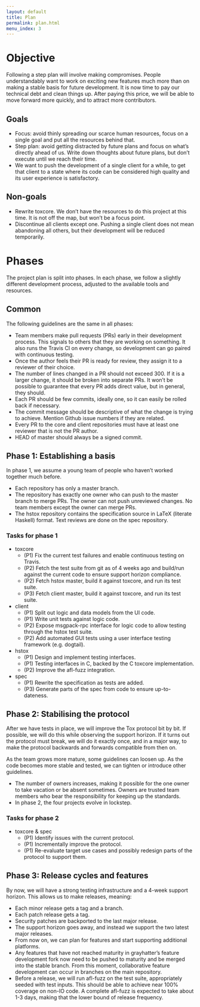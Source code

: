 ```yaml
---
layout: default
title: Plan
permalink: plan.html
menu_index: 3
---
```


# Objective

Following a step plan will involve making compromises. People understandably
want to work on exciting new features much more than on making a stable basis
for future development. It is now time to pay our technical debt and clean
things up. After paying this price, we will be able to move forward more
quickly, and to attract more contributors.

## Goals

-   Focus: avoid thinly spreading our scarce human resources, focus on a
    single goal and put all the resources behind that.
-   Step plan: avoid getting distracted by future plans and focus on what’s
    directly ahead of us. Write down thoughts about future plans, but don’t
    execute until we reach their time.
-   We want to push the development of a single client for a while, to get
    that client to a state where its code can be considered high quality and
    its user experience is satisfactory.

## Non-goals

-   Rewrite toxcore. We don’t have the resources to do this project at this
    time.  It is not off the map, but won’t be a focus point.
-   Discontinue all clients except one. Pushing a single client does not mean
    abandoning all others, but their development will be reduced temporarily.

# Phases

The project plan is split into phases. In each phase, we follow a slightly
different development process, adjusted to the available tools and resources.

## Common

The following guidelines are the same in all phases:

-   Team members make pull requests (PRs) early in their development process.
    This signals to others that they are working on something. It also runs
    the Travis CI on every change, so development can go paired with
    continuous testing.
-   Once the author feels their PR is ready for review, they assign it to a
    reviewer of their choice.
-   The number of lines changed in a PR should not exceed 300. If it is a
    larger change, it should be broken into separate PRs. It won’t be possible
    to guarantee that every PR adds direct value, but in general, they should.
-   Each PR should be few commits, ideally one, so it can easily be rolled
    back if necessary.
-   The commit message should be descriptive of what the change is trying to
    achieve. Mention Github issue numbers if they are related.
-   Every PR to the core and client repositories must have at least one
    reviewer that is not the PR author.
-   HEAD of master should always be a signed commit.

## Phase 1: Establishing a basis

In phase 1, we assume a young team of people who haven’t worked together much
before.

-   Each repository has only a master branch.
-   The repository has exactly one owner who can push to the master branch to
    merge PRs. The owner can not push unreviewed changes. No team members
    except the owner can merge PRs.
-   The hstox repository contains the specification source in LaTeX (literate
    Haskell) format. Text reviews are done on the spec repository.

### Tasks for phase 1

-   toxcore
    -   (P1) Fix the current test failures and enable continuous testing on
        Travis.
    -   (P2) Fetch the test suite from git as of 4 weeks ago and build/run
        against the current code to ensure support horizon compliance.
    -   (P2) Fetch hstox master, build it against toxcore, and run its test
        suite.
    -   (P3) Fetch client master, build it against toxcore, and run its test
        suite.
-   client
    -   (P1) Split out logic and data models from the UI code.
    -   (P1) Write unit tests against logic code.
    -   (P2) Expose msgpack-rpc interface for logic code to allow testing
        through the hstox test suite.
    -   (P2) Add automated GUI tests using a user interface testing framework
        (e.g. dogtail).
-   hstox
    -   (P1) Design and implement testing interfaces.
    -   (P1) Testing interfaces in C, backed by the C toxcore implementation.
    -   (P2) Improve the afl-fuzz integration.
-   spec
    -   (P1) Rewrite the specification as tests are added.
    -   (P3) Generate parts of the spec from code to ensure up-to-dateness.

## Phase 2: Stabilising the protocol

After we have tests in place, we will improve the Tox protocol bit by bit. If
possible, we will do this while observing the support horizon. If it turns out
the protocol must break, we will do it exactly once, and in a major way, to
make the protocol backwards and forwards compatible from then on.

As the team grows more mature, some guidelines can loosen up. As the code
becomes more stable and tested, we can tighten or introduce other guidelines.

-   The number of owners increases, making it possible for the one owner to
    take vacation or be absent sometimes. Owners are trusted team members who
    bear the responsibility for keeping up the standards.
-   In phase 2, the four projects evolve in lockstep.

### Tasks for phase 2

-   toxcore & spec
    -   (P1) Identify issues with the current protocol.
    -   (P1) Incrementally improve the protocol.
    -   (P1) Re-evaluate target use cases and possibly redesign parts of the
        protocol to support them.

## Phase 3: Release cycles and features

By now, we will have a strong testing infrastructure and a 4-week support
horizon. This allows us to make releases, meaning:

-   Each minor release gets a tag and a branch.
-   Each patch release gets a tag.
-   Security patches are backported to the last major release.
-   The support horizon goes away, and instead we support the two latest major
    releases.
-   From now on, we can plan for features and start supporting additional
    platforms.
-   Any features that have not reached maturity in grayhatter’s feature
    development fork now need to be pushed to maturity and be merged into the
    stable branch. From this moment, collaborative feature development can
    occur in branches on the main repository.
-   Before a release, we will run afl-fuzz on the test suite, appropriately
    seeded with test inputs. This should be able to achieve near 100% coverage
    on non-IO code. A complete afl-fuzz is expected to take about 1-3 days,
    making that the lower bound of release frequency.
